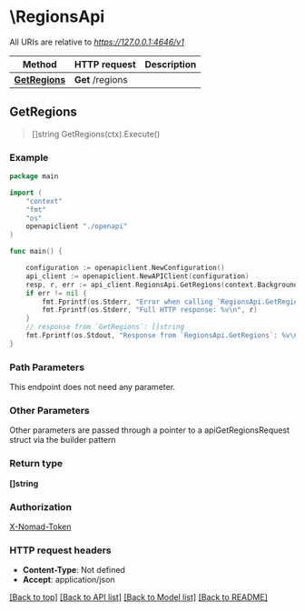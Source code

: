 # \RegionsApi

All URIs are relative to *https://127.0.0.1:4646/v1*

Method | HTTP request | Description
------------- | ------------- | -------------
[**GetRegions**](RegionsApi.md#GetRegions) | **Get** /regions | 



## GetRegions

> []string GetRegions(ctx).Execute()



### Example

```go
package main

import (
    "context"
    "fmt"
    "os"
    openapiclient "./openapi"
)

func main() {

    configuration := openapiclient.NewConfiguration()
    api_client := openapiclient.NewAPIClient(configuration)
    resp, r, err := api_client.RegionsApi.GetRegions(context.Background()).Execute()
    if err != nil {
        fmt.Fprintf(os.Stderr, "Error when calling `RegionsApi.GetRegions``: %v\n", err)
        fmt.Fprintf(os.Stderr, "Full HTTP response: %v\n", r)
    }
    // response from `GetRegions`: []string
    fmt.Fprintf(os.Stdout, "Response from `RegionsApi.GetRegions`: %v\n", resp)
}
```

### Path Parameters

This endpoint does not need any parameter.

### Other Parameters

Other parameters are passed through a pointer to a apiGetRegionsRequest struct via the builder pattern


### Return type

**[]string**

### Authorization

[X-Nomad-Token](../README.md#X-Nomad-Token)

### HTTP request headers

- **Content-Type**: Not defined
- **Accept**: application/json

[[Back to top]](#) [[Back to API list]](../README.md#documentation-for-api-endpoints)
[[Back to Model list]](../README.md#documentation-for-models)
[[Back to README]](../README.md)

